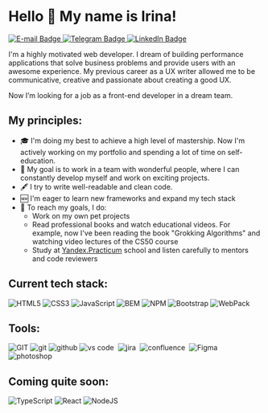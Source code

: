 # Hello 👋 My name is Irina!

<div id="badges">
  <a href="mailto:irinasfv19@gmail.com">
    <img src="https://img.shields.io/badge/-E--mail-red?style=flat-square&logo=Gmail&logoColor=white" alt="E-mail Badge"/>
  </a>
  <a href="https://t.me/irinasfv">
    <img src="https://img.shields.io/badge/-Telegram-black?style=flat-square&logo=Telegram&logoColor=white" alt="Telegram Badge"/>
  </a>
  <a href="https://www.linkedin.com/in/irene-safarova/">
    <img src="https://img.shields.io/badge/LinkedIn-blue?style=flat-square&logo=linkedin&logoColor=white" alt="LinkedIn Badge"/>
  </a>
</div>

I'm a highly motivated web developer. I dream of building performance applications that solve business problems and provide users with an awesome experience. My previous career as a UX writer allowed me to be communicative, creative and passionate about creating a good UX. 

Now I’m looking for a job as a front-end developer in a dream team.

## My principles:

* 🎓 I'm doing my best to achieve a high level of mastership. Now I'm actively working on my portfolio and spending a lot of time on self-education.
* 🎯 My goal is to work in a team with wonderful people, where I can constantly develop myself and work on exciting projects.
* 🖋 I try to write well-readable and clean code.
* 🆕 I'm eager to learn new frameworks and expand my tech stack
* 📌 To reach my goals, I do:
  * Work on my own pet projects
  * Read professional books and watch educational videos. For example, now I've been reading the book "Grokking Algorithms" and watching video lectures of the CS50 course
  * Study at [Yandex.Practicum](https://practicum.com/) school and listen carefully to mentors and code reviewers
  <!-- * [I solve problems on CodeWars](https://www.codewars.com/users/IreneSfv) -->
  
## Current tech stack:

<div id="stackBadges">
   <img src="https://img.shields.io/badge/-HTML5-red?style=for-the-badge&logo=HTML5&logoColor=white" alt="HTML5"/>
   <img src="https://img.shields.io/badge/-CSS3-blue?style=for-the-badge&logo=CSS3&logoColor=white" alt="CSS3"/>
   <img src="https://img.shields.io/badge/-JavaScript-yellow?style=for-the-badge&logo=JavaScript&logoColor=white" alt="JavaScript"/>
   <img src="https://img.shields.io/badge/-BEM-black?style=for-the-badge" alt="BEM"/>
   <img src="https://img.shields.io/badge/-NPM-red?style=for-the-badge&logo=NPM&logoColor=white" alt="NPM"/>
   <img src="https://img.shields.io/badge/bootstrap-7610F7.svg?&style=for-the-badge&logo=Bootstrap&logoColor=white" alt="Bootstrap"/>
<!--    <img src="https://img.shields.io/badge/-Bootstrap-purple?style=for-the-badge&logo=Bootstrap&logoColor=white" alt="Bootstrap"/> -->
   <img src="https://img.shields.io/badge/-WebPack-blue?style=for-the-badge&logo=WebPack&logoColor=white" alt="WebPack"/>
</div>

## Tools:
<div id="toolsBadges">
   <img src="https://img.shields.io/badge/-GIT-orange?style=for-the-badge&logo=Git&logoColor=white" alt="GIT"/>
   <img alt="git" src="https://img.shields.io/badge/git-F05033.svg?&style=for-the-badge&logo=git&logoColor=fff" />
   <img alt="github" src="https://img.shields.io/badge/github-000.svg?&style=for-the-badge&logo=github&logoColor=fff" />
   <img alt="vs code" src="https://img.shields.io/badge/vs code-007ACC.svg?&style=for-the-badge&logo=visual-studio-code&logoColor=fff" />&nbsp;
   <img alt="jira" src="https://img.shields.io/badge/jira-2D80FF.svg?&style=for-the-badge&logo=jira&logoColor=fff" />&nbsp;
   <img alt="confluence" src="https://img.shields.io/badge/confluence-1F4D7D.svg?&style=for-the-badge&logo=confluence&logoColor=fff" />&nbsp;
    <img alt="Figma" src="https://img.shields.io/badge/Figma-31A8FF.svg?&style=for-the-badge&logo=Figma&logoColor=fff" />&nbsp;
   <img alt="photoshop" src="https://img.shields.io/badge/photoshop-31A8FF.svg?&style=for-the-badge&logo=adobe-photoshop&logoColor=fff" />&nbsp;
</div>

## Coming quite soon:

<div id="soonBadges">
   <img src="https://img.shields.io/badge/-TypeScript-blue?style=for-the-badge&logo=TypeScript&logoColor=white" alt="TypeScript"/>
   <img src="https://img.shields.io/badge/-React-gray?style=for-the-badge&logo=React&logoColor=lightblue" alt="React"/>
   <img src="https://img.shields.io/badge/-NodeJS-green?style=for-the-badge&logo=node.js&logoColor=white" alt="NodeJS"/>
</div>

<!-- ## Some stats:
 
[![Irina Safarova's GitHub stats](https://github-readme-stats.vercel.app/api?username=IrinaSfv&theme=solarized-light)](https://github.com/IrinaSfv/github-readme-stats)
[![Top Langs](https://github-readme-stats.vercel.app/api/top-langs/?username=IrinaSfv&layout=compact&theme=solarized-light)](https://github.com/IrinaSfv/github-readme-stats)
 -->
